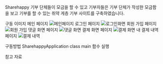 Sharehappy
기부 단체들이 모금을 할 수 있고 기부자들은 기부 단체가 작성한 모금함을 보고 기부를 할 수 있는 취약 게층 기부 사이트를 구축하였습니다.

구동 이미지
메인 페이지
![메인페이지](https://github.com/sunghoon777/sharehappy/assets/62196474/f0c1ccf0-c1d2-4eda-955f-9d156f9b0394)
로그인 페이지
![로그인화면](https://github.com/sunghoon777/sharehappy/assets/62196474/5fcfe282-0da7-4791-a6ed-da667d2f8b4c)
회원 가입 페이지
![회원 가입](https://github.com/sunghoon777/sharehappy/assets/62196474/0f9b28d5-9c95-4925-b91d-0f268dd95f15)
댓글 화면 페이지
![댓글 화면](https://github.com/sunghoon777/sharehappy/assets/62196474/29d4b2e9-4a44-492e-b6f4-a9e26647ce5a)
결제 화면 페이지
![결제 화면](https://github.com/sunghoon777/sharehappy/assets/62196474/da27e5c1-ad79-40af-b1e2-b4e879395d61)
내 결제 내역 페이지
![결제 내역](https://github.com/sunghoon777/sharehappy/assets/62196474/abc5f91c-3ab4-4e09-93a9-3f2ac5d45d51)

구동방법
SharehappyApplication class main 함수 실행

참고 자료





